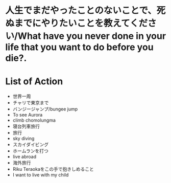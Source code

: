 # 人生でまだやったことのないことで、死ぬまでにやりたいことを教えてください/What have you never done in your life that you want to do before you die?.

# List of Action
- 世界一周
- チャリで東京まで
- バンジージャンプ/bungee jump 
- To see Aurora
- climb chomolungma
- 寝台列車旅行
- 旅行
- sky diving
- スカイダイビング
- ホームランを打つ
- live abroad
- 海外旅行
- Riku Teraokaをこの手で抱きしめること
- I want to live with my child
